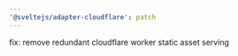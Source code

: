 ```yaml
---
'@sveltejs/adapter-cloudflare': patch
---
```


fix: remove redundant cloudflare worker static asset serving
